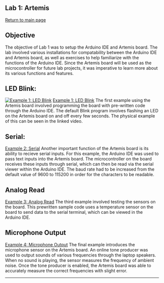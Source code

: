 ## Lab 1: Artemis
[Return to main page](index.md)

## Objective
The objective of Lab 1 was to setup the Arduino IDE and Artemis board. The lab involved various installations for compatability between the Arduino IDE and Artemis board, as well as exercises to help familiarize with the functions of the Arduino IDE. Since the Artemis board will be used as the microcontroller for future lab projects, it was imperative to learn more about its various functions and features.

## LED Blink:
[![Example 1: LED Blink](https://img.youtube.com/vi/BLUckYMHRmA/0.jpg)](https://youtube.com/shorts/BLUckYMHRmA)
[Example 1: LED Blink](https://youtube.com/shorts/BLUckYMHRmA)
The first example using the Artemis board involved programming the board with pre-written code through the Arduino IDE. The default Blink program involves flashing an LED on the Artemis board on and off every few seconds. The physical example of this can be seen in the linked video.

## Serial:
[Example 2: Serial](https://youtu.be/bOGpbKbLozU)
Another important function of the Artemis board is its ability to recieve serial inputs. For this example, the Arduino IDE was used to pass text inputs into the Artemis board. The microcontroller on the board receives these inputs through serial, which can then be read via the serial viewer within the Arduino IDE. The baud rate had to be increased from the default value of 9600 to 115200 in order for the characters to be readable.

## Analog Read
[Example 3: Analog Read](https://youtu.be/W3j5OXLEYZQ)
The third example involved testing the sensors on the board. This prewritten sample code uses a temperature sensor on the board to send data to the serial terminal, which can be viewed in the Arduino IDE.

## Microphone Output
[Example 4: Microphone Output](https://youtu.be/MQVtcWXXAas)
The final example introduces the microphone sensor on the Artemis board. An online tone producer was used to output sounds of various frequencies through the laptop speakers. When no sound is playing, the sensor measures the frequency of ambient noise. Once the tone producer is enabled, the Artemis board was able to accurately measure the correct frequencies with slight error.

***
